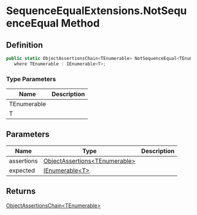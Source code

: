 # SequenceEqualExtensions.NotSequenceEqual Method
## Definition

```c#
public static ObjectAssertionsChain<TEnumerable> NotSequenceEqual<TEnumerable, T>(this ObjectAssertions<TEnumerable> assertions, params IEnumerable<T> expected)
   where TEnumerable : IEnumerable<T>;
```

### Type Parameters

| Name | Description |
| ---- | ----------- |
| TEnumerable |  |
| T |  |

## Parameters

| Name | Type | Description |
| ---- | ---- | ----------- |
| assertions | [ObjectAssertions&lt;TEnumerable&gt;](MrKWatkins.Assertions.ObjectAssertions-1.md) |  |
| expected | [IEnumerable&lt;T&gt;](https://learn.microsoft.com/en-gb/dotnet/api/System.Collections.Generic.IEnumerable-1) |  |

## Returns

[ObjectAssertionsChain&lt;TEnumerable&gt;](MrKWatkins.Assertions.ObjectAssertionsChain-1.md)
